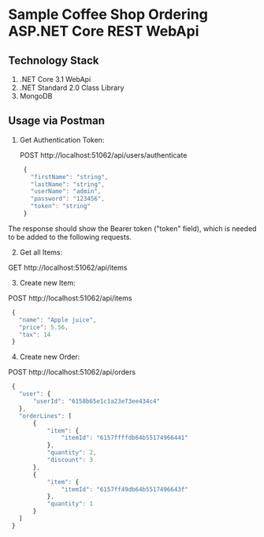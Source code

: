 # Sample Coffee Shop Ordering ASP.NET Core REST WebApi

## Technology Stack

1. .NET Core 3.1 WebApi
2. .NET Standard 2.0 Class Library
3. MongoDB


## Usage via Postman

1. Get Authentication Token:

   POST http://localhost:51062/api/users/authenticate
   ```js
    {
      "firstName": "string",
      "lastName": "string",
      "userName": "admin",
      "password": "123456",
      "token": "string"
    }
   ```

  The response should show the Bearer token ("token" field), which is needed to be added to the following requests.

2. Get all Items:

  GET http://localhost:51062/api/items

3. Create new Item:

  POST http://localhost:51062/api/items
   ```js
    {
      "name": "Apple juice",
      "price": 5.56,
      "tax": 14
    }
   ```

4. Create new Order:

  POST http://localhost:51062/api/orders
   ```js
    {
      "user": {
          "userId": "6158b65e1c1a23e73ee434c4"
      },
      "orderLines": [
          {
              "item": {
                  "itemId": "6157ffffdb64b55174966441"
              },
              "quantity": 2,
              "discount": 3
          },
          {
              "item": {
                  "itemId": "6157ff49db64b5517496643f"
              },
              "quantity": 1
          }      
      ]
    }
   ```
